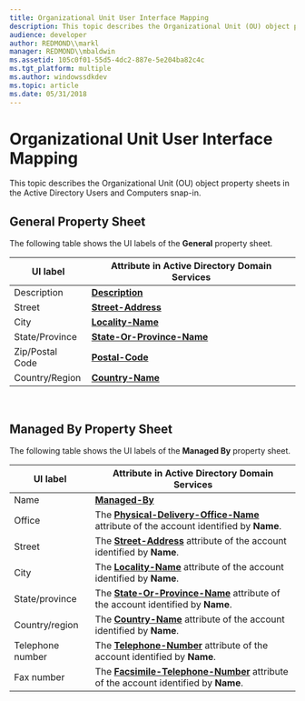 ```yaml
---
title: Organizational Unit User Interface Mapping
description: This topic describes the Organizational Unit (OU) object property sheets in the Active Directory Users and Computers snap-in.
audience: developer
author: REDMOND\\markl
manager: REDMOND\\mbaldwin
ms.assetid: 105c0f01-55d5-4dc2-887e-5e204ba82c4c
ms.tgt_platform: multiple
ms.author: windowssdkdev
ms.topic: article
ms.date: 05/31/2018
---
```


# Organizational Unit User Interface Mapping

This topic describes the Organizational Unit (OU) object property sheets in the Active Directory Users and Computers snap-in.

## General Property Sheet

The following table shows the UI labels of the **General** property sheet.



| UI label        | Attribute in Active Directory Domain Services |
|-----------------|-----------------------------------------------|
| Description     | [**Description**](https://msdn.microsoft.com/library/ms675492)     |
| Street          | [**Street-Address**](https://msdn.microsoft.com/library/ms679882)       |
| City            | [**Locality-Name**](https://msdn.microsoft.com/library/ms676817)             |
| State/Province  | [**State-Or-Province-Name**](https://msdn.microsoft.com/library/ms679880)   |
| Zip/Postal Code | [**Postal-Code**](https://msdn.microsoft.com/library/ms679366)      |
| Country/Region  | [**Country-Name**](https://msdn.microsoft.com/library/ms675432)              |



 

## Managed By Property Sheet

The following table shows the UI labels of the **Managed By** property sheet.



| UI label         | Attribute in Active Directory Domain Services                                                                                   |
|------------------|---------------------------------------------------------------------------------------------------------------------------------|
| Name             | [**Managed-By**](https://msdn.microsoft.com/library/ms676857)                                                                                          |
| Office           | The [**Physical-Delivery-Office-Name**](https://msdn.microsoft.com/library/ms679117) attribute of the account identified by **Name**. |
| Street           | The [**Street-Address**](https://msdn.microsoft.com/library/ms679882) attribute of the account identified by **Name**.                                    |
| City             | The [**Locality-Name**](https://msdn.microsoft.com/library/ms676817) attribute of the account identified by **Name**.                                          |
| State/province   | The [**State-Or-Province-Name**](https://msdn.microsoft.com/library/ms679880) attribute of the account identified by **Name**.                                |
| Country/region   | The [**Country-Name**](https://msdn.microsoft.com/library/ms675432) attribute of the account identified by **Name**.                                           |
| Telephone number | The [**Telephone-Number**](https://msdn.microsoft.com/library/ms680027) attribute of the account identified by **Name**.                         |
| Fax number       | The [**Facsimile-Telephone-Number**](https://msdn.microsoft.com/library/ms675675) attribute of the account identified by **Name**.      |



 

 

 




